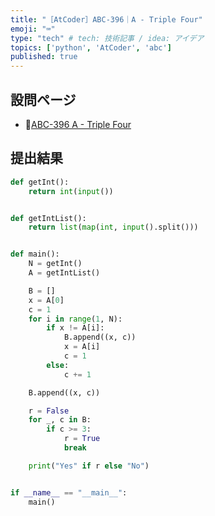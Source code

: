 ```yaml
---
title: "［AtCoder］ABC-396｜A - Triple Four"
emoji: "⌨️"
type: "tech" # tech: 技術記事 / idea: アイデア
topics: ['python', 'AtCoder', 'abc']
published: true
---
```


## 設問ページ

- 🔗[ABC-396 A - Triple Four](https://atcoder.jp/contests/abc396/tasks/abc396_a)

## 提出結果

```python
def getInt():
    return int(input())


def getIntList():
    return list(map(int, input().split()))


def main():
    N = getInt()
    A = getIntList()

    B = []
    x = A[0]
    c = 1
    for i in range(1, N):
        if x != A[i]:
            B.append((x, c))
            x = A[i]
            c = 1
        else:
            c += 1

    B.append((x, c))

    r = False
    for _, c in B:
        if c >= 3:
            r = True
            break

    print("Yes" if r else "No")


if __name__ == "__main__":
    main()
```
